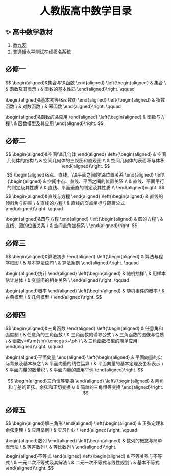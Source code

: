 <center><font face="黑体", size=6, color="black">
<b>人教版高中数学目录</b>
</font></center>

## ✨ 高中数学教材
1. [数九网](http://www.shuxue9.com/pep/)
1. [普通话水平测试在线报名系统](http://gdbm.cltt.org/pscweb/index.html)

## 必修一
$$
\begin{aligned}&集合与\\&函数 \end{aligned}
\left\{\begin{aligned}
& 集合 \\
& 函数及其表示 \\
& 函数的基本性质
\end{aligned}\right. 
\qquad

\begin{aligned}&基本初等\\&函数(I) \end{aligned}
\left\{\begin{aligned}
& 指数函数 \\
& 对数函数 \\
& 幂函数
\end{aligned}\right. 
\qquad

\begin{aligned}&函数的\\&应用 \end{aligned}
\left\{\begin{aligned}
& 函数与方程 \\
& 函数模型及其应用
\end{aligned}\right. 
$$

## 必修二
$$
\begin{aligned}&空间\\&几何体 \end{aligned}
\left\{\begin{aligned}
& 空间几何体的结构 \\
& 空间几何体的三视图和直观图 \\
& 空间几何体的表面积与体积
\end{aligned}\right. 
$$
$$
\begin{aligned}&点、直线、\\&平面之间的\\&位置关系 \end{aligned}
\left\{\begin{aligned}
& 空间中点、直线、平面之间的位置关系 \\
& 直线、平面平行的判定及其性质 \\
& 直线、平面垂直的判定及其性质 \\
\end{aligned}\right. 
$$
$$
\begin{aligned}&直线与方程 \end{aligned}
\left\{\begin{aligned}
& 直线的倾斜角与斜率 \\
& 直线的方程 \\
& 直线的交点坐标与距离公式
\end{aligned}\right. 
\qquad

\begin{aligned}&圆与方程 \end{aligned}
\left\{\begin{aligned}
& 圆的方程 \\
& 直线、圆的位置关系 \\
& 空间直角坐标系 \\
\end{aligned}\right. 
$$

## 必修三
$$
\begin{aligned}&算法初步 \end{aligned}
\left\{\begin{aligned}
& 算法与程序框图 \\
& 基本算法语句 \\
& 算法案例
\end{aligned}\right. 
\qquad

\begin{aligned}统计 \end{aligned}
\left\{\begin{aligned}
& 随机抽样 \\
& 用样本估计总体 \\
& 变量间的相关关系 \\
\end{aligned}\right. 
\qquad

\begin{aligned}概率 \end{aligned}
\left\{\begin{aligned}
& 随机事件的概率 \\
& 古典概型 \\
& 几何概型 \\
\end{aligned}\right. 
$$
 
## 必修四
$$
\begin{aligned}&三角函数 \end{aligned}
\left\{\begin{aligned}
& 任意角和弧度制 \\
& 任意角的三角函数 \\
& 三角函数的诱导公式 \\
& 三角函数的图像与性质 \\
& 函数y=A\rm{sin}(\omega x+\phi) \\
& 三角函数模型的简单应用
\end{aligned}\right. 
\qquad

\begin{aligned}平面向量 \end{aligned}
\left\{\begin{aligned}
& 平面向量的实际背景及基本概念 \\
& 平面向量的线性运算 \\
& 平面向量的基本定理及坐标表示 \\
& 平面向量的数量积 \\
& 平面向量的应用举例
\end{aligned}\right. 
$$

$$
\begin{aligned}三角恒等变换 \end{aligned}
\left\{\begin{aligned}
& 两角和与差的正弦、余弦和正切变换 \\
& 简单的三角恒等变换
\end{aligned}\right. 
$$

## 必修五
$$
\begin{aligned}解三角形 \end{aligned}
\left\{\begin{aligned}
& 正弦定理和余弦定理 \\
& 应用举例 \\
& 实习作业 \\
\end{aligned}\right. 
\qquad

\begin{aligned}数列 \end{aligned}
\left\{\begin{aligned}
& 数列的概念与简单表示法 \\
& 等差数列 \\
& 等比数列 \\
\end{aligned}\right. 
$$
$$
\begin{aligned}不等式 \end{aligned}
\left\{\begin{aligned}
& 不等关系与不等式 \\
& 一元二次不等式及其解法 \\
& 二元一次不等式与线性规划 \\
& 基本不等式
\end{aligned}\right. 
$$


